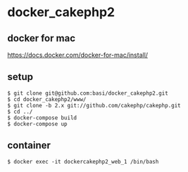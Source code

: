 # docker_cakephp2

## docker for mac
https://docs.docker.com/docker-for-mac/install/

## setup
```
$ git clone git@github.com:basi/docker_cakephp2.git
$ cd docker_cakephp2/www/
$ git clone -b 2.x git://github.com/cakephp/cakephp.git
$ cd ../
$ docker-compose build
$ docker-compose up
```

## container
```
$ docker exec -it dockercakephp2_web_1 /bin/bash
```
